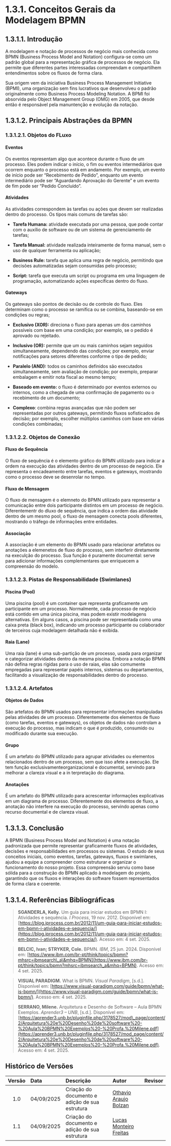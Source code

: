 # 1.3.1. Conceitos Gerais da Modelagem BPMN


## 1.3.1.1. Introdução

A modelagem e notação de processos de negócio mais conhecida como BPMN (Business Process Model and Notation) configura-se como um padrão global para a representação gráfica de processos de negócio. Ela permite que diferentes partes interessadas compreendam e compartilhem entendimentos sobre os  fluxos de forma clara.

Sua origem vem da iniciativa Business Process Management Initiative (BPMI), uma organização sem fins lucrativos que desenvolveu o padrão originalmente como Business Process Modeling Notation. A BPMI foi absorvida pelo Object Management Group (OMG) em 2005, que desde então é responsável pela manuntenção e evolução da notação.

## 1.3.1.2. Principais Abstrações da BPMN
### 1.3.1.2.1. Objetos do FLuxo

#### Eventos

Os eventos representam algo que acontece durante o fluxo de um processo. Eles podem indicar o início, o fim ou eventos intermediários que ocorrem enquanto o processo está em andamento. Por exemplo, um evento de início pode ser “Recebimento de Pedido”, enquanto um evento intermediário pode ser “Aguardando Aprovação do Gerente” e um evento de fim pode ser “Pedido Concluído”.

#### Atividades

As atividades correspondem às tarefas ou ações que devem ser realizadas dentro do processo. Os tipos mais comuns de tarefas são:

- **Tarefa Humana:** atividade executada por uma pessoa, que pode contar com o auxílio de software ou de um sistema de gerenciamento de tarefas;

- **Tarefa Manual:** atividade realizada inteiramente de forma manual, sem o uso de qualquer ferramenta ou aplicação;

- **Business Rule:** tarefa que aplica uma regra de negócio, permitindo que decisões automatizadas sejam consumidas pelo processo;

- **Script:** tarefa que executa um script ou programa em uma linguagem de programação, automatizando ações específicas dentro do fluxo.

#### Gateways

Os gateways são pontos de decisão ou de controle do fluxo. Eles determinam como o processo se ramifica ou se combina, baseando-se em condições ou regras;

- **Exclusivo (XOR):** direciona o fluxo para apenas um dos caminhos possíveis com base em uma condição; por exemplo, se o pedido é aprovado ou rejeitado.

- **Inclusivo (OR):** permite que um ou mais caminhos sejam seguidos simultaneamente, dependendo das condições; por exemplo, enviar notificações para setores diferentes conforme o tipo de pedido;

- **Paralelo (AND):** todos os caminhos definidos são executados simultaneamente, sem avaliação de condição; por exemplo, preparar embalagem e emitir nota fiscal ao mesmo tempo;

- **Baseado em evento:** o fluxo é determinado por eventos externos ou internos, como a chegada de uma confirmação de pagamento ou o recebimento de um documento;

- **Complexo**: combina regras avançadas que não podem ser representadas por outros gateways, permitindo fluxos sofisticados de decisão; por exemplo, escolher múltiplos caminhos com base em várias condições combinadas;

### 1.3.1.2.2. Objetos de Conexão

#### Fluxo de Sequência

O fluxo de sequência é o elemento gráfico do BPMN utilizado para indicar a ordem na execução das atividades dentro de um processo de negócio. Ele representa o encadeamento entre tarefas, eventos e gateways, mostrando como o processo deve se desenrolar no tempo.

#### Fluxo de Mensagem

O fluxo de mensagem é o elemneto do BPMN utilizado para representar a comunicação entre dois participante distintos em um processo de negócio. Diferentementr do dluxo de sequência, que indica a ordem das atividade dentro de um mesmo pool, o fluxo de mensagem  conecta pools diferentes, mostrando o tráfego de informações entre entidades.

#### Associação

A associação é um elemento do BPMN usado para relacionar artefatos ou anotações a elemenetos de fluxo do processo, sem interferir diretamente na execulção do processo. Sua função é puramente documental: serve para adicionar informações complementares que enriquecem a compreensão do modelo.

### 1.3.1.2.3. Pistas de Responsabilidade (Swimlanes)

#### Piscina (Pool)

Uma piscina (pool) é um container que representa graficamente um participante em um processo. Normalmente, cada processo de negócio está contido em uma única piscina, mas podem existir modelagens alternativas. Em alguns casos, a piscina pode ser representada como uma caixa preta (black box), indicando um processo participante ou colaborador de terceiros cuja modelagem detalhada não é exibida.

#### Raia (Lane)

Uma raia (lane) é uma sub-partição de um processo, usada para organizar e categorizar atividades dentro da mesma piscina. Embora a notação BPMN não defina regras rígidas para o uso de raias, elas são comumente empregadas para representar papéis internos, sistemas ou departamentos, facilitando a visualização de responsabilidades dentro do processo.

### 1.3.1.2.4. Artefatos

#### Objetos de Dados

São artefatos do BPMN usados para representar informações manipuladas pelas atividades de um processo. Diferentemente dos elementos de fluxo (como tarefas, eventos e gateways), os objetos de dados não controlam a execução do processo, mas indicam o que é produzido, consumido ou modificado durante sua execução.

#### Grupo

É um artefato do BPMN utilizado para agrupar atividades ou elementos relacionados dentro de um processo, sem que isso afete a execução. Ele tem função exclusivamenteorganizacional e documental, servindo para melhorar a clareza visual e a in terpretação do diagrama.

#### Anotações

É um artefato do BPMN utilizado para acrescentar informações explicativas em um diagrama de processo. Diferentemente dos elementos de fluxo, a anotação não interfere na execução do processo, servindo apenas como recurso documental e de clareza visual.

## 1.3.1.3. Conclusão

A BPMN (Business Process Model and Notation) é uma notação padronizada que permite representar graficamente fluxos de atividades, decisões e responsabilidades em processos ou sistemas. O estudo de seus conceitos iniciais, como eventos, tarefas, gateways, fluxos e swimlanes, ajudou a equipe a compreender como estruturar e organizar o funcionamento do nosso projeto. Essa compreensão serviu como base sólida para a construção do BPMN aplicado à modelagem do projeto, garantindo que os fluxos e interações do software fossem representados de forma clara e coerente.

## 1.3.1.4. Referências Bibliográficas


> **SGANDERLA, Kelly.** Um guia para iniciar estudos em BPMN I: Atividades e sequência. *I Process*, 19 nov. 2012. Disponível em: [https://blog.iprocess.com.br/2012/11/um-guia-para-iniciar-estudos-em-bpmn-i-atividades-e-sequencia/](https://blog.iprocess.com.br/2012/11/um-guia-para-iniciar-estudos-em-bpmn-i-atividades-e-sequencia/). Acesso em: 4 set. 2025.

> **BELCIC, Ivan; STRYKER, Cole.** BPMN. *IBM*, 25 jun. 2024. Disponível em: [https://www.ibm.com/br-pt/think/topics/bpmn?mhsrc=ibmsearch\_a\&mhq=BPMN](https://www.ibm.com/br-pt/think/topics/bpmn?mhsrc=ibmsearch_a&mhq=BPMN). Acesso em: 4 set. 2025.

> **VISUAL PARADIGM.** What is BPMN. *Visual Paradigm*, \[s.d.]. Disponível em: [https://www.visual-paradigm.com/guide/bpmn/what-is-bpmn/](https://www.visual-paradigm.com/guide/bpmn/what-is-bpmn/). Acesso em: 4 set. 2025.

> **SERRANO, Milene.** Arquitetura e Desenho de Software – Aula BPMN Exemplos. *Aprender3 – UNB*, \[s.d.]. Disponível em: [https://aprender3.unb.br/pluginfile.php/3178527/mod\_page/content/2/Arquitetura%20e%20Desenho%20de%20software%20-%20Aula%20BPMN%20Exemplos%20-%20Profa.%20Milene.pdf](https://aprender3.unb.br/pluginfile.php/3178527/mod_page/content/2/Arquitetura%20e%20Desenho%20de%20software%20-%20Aula%20BPMN%20Exemplos%20-%20Profa.%20Milene.pdf). Acesso em: 4 set. 2025.

## Histórico de Versões

| Versão | Data       | Descrição                   | Autor                      | Revisor |
| :----: | :--------- | :-------------------------- | :------------------------- | :------ |
|  1.0   | 04/09/2025 | Criação do documento e adição de sua estrutura |  [Othavio Araujo Bolzan](https://github.com/BolzanMGB)   |         |
|  1.1   | 04/09/2025 | Criação do documento e adição de sua estrutura |  [Lucas Monteiro Freitas](https://github.com/LucasMF1)   |         |
